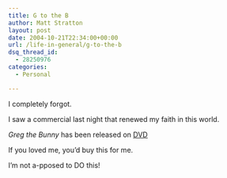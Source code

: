 ```yaml
---
title: G to the B
author: Matt Stratton
layout: post
date: 2004-10-21T22:34:00+00:00
url: /life-in-general/g-to-the-b
dsq_thread_id:
  - 28250976
categories:
  - Personal

---
```

I completely forgot.

I saw a commercial last night that renewed my faith in this world.

_Greg the Bunny_ has been released on <a href="http://www.amazon.com/exec/obidos/tg/detail/-/B0002PYSB0" target="_blank">DVD</a>

If you loved me, you&#8217;d buy this for me.

I&#8217;m not a-pposed to DO this!